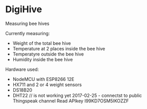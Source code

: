 # DigiHive
Measuring bee hives

Currently measuring:
* Weight of the total bee hive
* Temperature at 2 places inside the bee hive
* Temperatyre outside the bee hive
* Humidity inside the bee hive

Hardware used:
* NodeMCU with ESP8266 12E
* HX711 and 2 or 4 weight sensors
* DS18B20
* DHT22 // is not working yet
2017-02-25 - connectst to public Thingspeak channel
Read APIkey I99KD7OSM5IKOZZF
